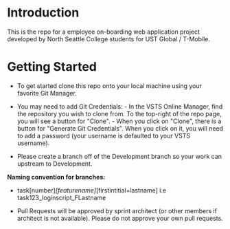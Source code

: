 
# Introduction
This is the repo for a employee on-boarding web application project developed by North Seattle College students for UST Global / T-Mobile.


# Getting Started

 - To get started clone this repo onto your local machine using your favorite Git Manager.   
 - You may need to add Git Credentials:
		 - In the VSTS Online Manager, find the repository you wish to clone from. To the top-right of the repo page, you will see a button for "Clone".
		 - When you click on "Clone", there is a button for "Generate Git Credentials". When you click on it, you will need to add a password (your username is defaulted to your VSTS username).

 - Please create a branch off of the Development branch so your work can upstream to Development.

**Naming convention for branches:**

 - task[number]_[featurename]_[firstintitial+lastname]
       i.e task123_loginscript_FLastname

 - Pull Requests will be approved by sprint architect (or other members if architect is not available). Please do not approve your own pull requests.
